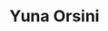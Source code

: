 ---
career: ''
conditions: ''
description: Designer UX indépendante
domains:
- marketing
- communication
- numerique
- design-et-ecoconception
email: yuna.orsini@gmail.com
linkedin: linkedin.com/in/yunaorsini
phone: ""
regions: nouvelle-aquitaine
remote: Oui, c'est possible
services: Mentoring d'un groupe
title: Yuna Orsini
website: 'https://www.yuna-orsini.com'
---